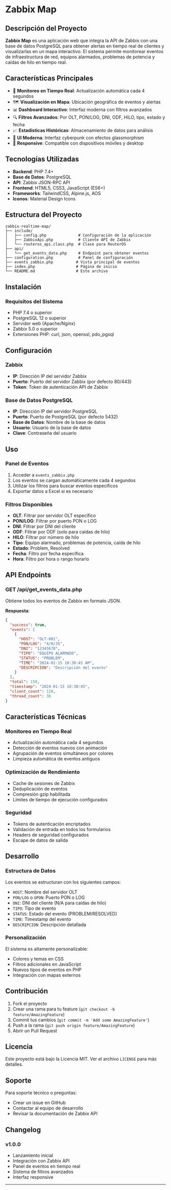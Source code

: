 # Zabbix Map

## Descripción del Proyecto

**Zabbix Map** es una aplicación web que integra la API de Zabbix con una base de datos PostgreSQL para obtener alertas en tiempo real de clientes y visualizarlas en un mapa interactivo. El sistema permite monitorear eventos de infraestructura de red, equipos alarmados, problemas de potencia y caídas de hilo en tiempo real.

## Características Principales

- 🔄 **Monitoreo en Tiempo Real**: Actualización automática cada 4 segundos
- 🗺️ **Visualización en Mapa**: Ubicación geográfica de eventos y alertas
- 📊 **Dashboard Interactivo**: Interfaz moderna con filtros avanzados
- 🔍 **Filtros Avanzados**: Por OLT, PON/LOG, DNI, ODF, HILO, tipo, estado y fecha
- 📈 **Estadísticas Históricas**: Almacenamiento de datos para análisis
- 🎨 **UI Moderna**: Interfaz cyberpunk con efectos glassmorphism
- 📱 **Responsive**: Compatible con dispositivos móviles y desktop

## Tecnologías Utilizadas

- **Backend**: PHP 7.4+
- **Base de Datos**: PostgreSQL
- **API**: Zabbix JSON-RPC API
- **Frontend**: HTML5, CSS3, JavaScript (ES6+)
- **Frameworks**: TailwindCSS, Alpine.js, AOS
- **Iconos**: Material Design Icons

## Estructura del Proyecto

```
zabbix-realtime-map/
├── include/
│   ├── config.php              # Configuración de la aplicación
│   ├── ZabbixApi.php           # Cliente API de Zabbix
│   └── routeros_api.class.php  # Clase para RouterOS
├── api/
│   └── get_events_data.php     # Endpoint para obtener eventos
├── configuration.php           # Panel de configuración
├── events_zabbix.php          # Vista principal de eventos
├── index.php                  # Página de inicio
└── README.md                  # Este archivo
```

## Instalación

### Requisitos del Sistema

- PHP 7.4 o superior
- PostgreSQL 12 o superior
- Servidor web (Apache/Nginx)
- Zabbix 5.0 o superior
- Extensiones PHP: curl, json, openssl, pdo_pgsql

## Configuración

### Zabbix

- **IP**: Dirección IP del servidor Zabbix
- **Puerto**: Puerto del servidor Zabbix (por defecto 80/443)
- **Token**: Token de autenticación API de Zabbix

### Base de Datos PostgreSQL

- **IP**: Dirección IP del servidor PostgreSQL
- **Puerto**: Puerto de PostgreSQL (por defecto 5432)
- **Base de Datos**: Nombre de la base de datos
- **Usuario**: Usuario de la base de datos
- **Clave**: Contraseña del usuario

## Uso

### Panel de Eventos

1. Acceder a `events_zabbix.php`
2. Los eventos se cargan automáticamente cada 4 segundos
3. Utilizar los filtros para buscar eventos específicos
4. Exportar datos a Excel si es necesario

### Filtros Disponibles

- **OLT**: Filtrar por servidor OLT específico
- **PON/LOG**: Filtrar por puerto PON o LOG
- **DNI**: Filtrar por DNI del cliente
- **ODF**: Filtrar por ODF (solo para caídas de hilo)
- **HILO**: Filtrar por número de hilo
- **Tipo**: Equipo alarmado, problemas de potencia, caída de hilo
- **Estado**: Problem, Resolved
- **Fecha**: Filtro por fecha específica
- **Hora**: Filtro por hora o rango horario

## API Endpoints

### GET /api/get_events_data.php

Obtiene todos los eventos de Zabbix en formato JSON.

**Respuesta**:
```json
{
  "success": true,
  "events": [
    {
      "HOST": "OLT-001",
      "PON/LOG": "4/0/35",
      "DNI": "12345678",
      "TIPO": "EQUIPO ALARMADO",
      "STATUS": "PROBLEM",
      "TIME": "2024-01-15 10:30:45 AM",
      "DESCRIPCION": "Descripción del evento"
    }
  ],
  "total": 150,
  "timestamp": "2024-01-15 10:30:45",
  "client_count": 120,
  "thread_count": 30
}
```

## Características Técnicas

### Monitoreo en Tiempo Real

- Actualización automática cada 4 segundos
- Detección de eventos nuevos con animación
- Agrupación de eventos simultáneos por colores
- Limpieza automática de eventos antiguos

### Optimización de Rendimiento

- Cache de sesiones de Zabbix
- Deduplicación de eventos
- Compresión gzip habilitada
- Límites de tiempo de ejecución configurados

### Seguridad

- Tokens de autenticación encriptados
- Validación de entrada en todos los formularios
- Headers de seguridad configurados
- Escape de datos de salida

## Desarrollo

### Estructura de Datos

Los eventos se estructuran con los siguientes campos:

- `HOST`: Nombre del servidor OLT
- `PON/LOG` o `GPON`: Puerto PON o LOG
- `DNI`: DNI del cliente (N/A para caídas de hilo)
- `TIPO`: Tipo de evento
- `STATUS`: Estado del evento (PROBLEM/RESOLVED)
- `TIME`: Timestamp del evento
- `DESCRIPCION`: Descripción detallada

### Personalización

El sistema es altamente personalizable:

- Colores y temas en CSS
- Filtros adicionales en JavaScript
- Nuevos tipos de eventos en PHP
- Integración con mapas externos

## Contribución

1. Fork el proyecto
2. Crear una rama para tu feature (`git checkout -b feature/AmazingFeature`)
3. Commit tus cambios (`git commit -m 'Add some AmazingFeature'`)
4. Push a la rama (`git push origin feature/AmazingFeature`)
5. Abrir un Pull Request

## Licencia

Este proyecto está bajo la Licencia MIT. Ver el archivo `LICENSE` para más detalles.

## Soporte

Para soporte técnico o preguntas:

- Crear un issue en GitHub
- Contactar al equipo de desarrollo
- Revisar la documentación de Zabbix API

## Changelog

### v1.0.0
- Lanzamiento inicial
- Integración con Zabbix API
- Panel de eventos en tiempo real
- Sistema de filtros avanzados
- Interfaz responsive

---
